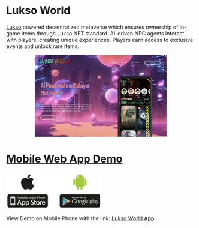 # Lukso World

[Lukso](https://lukso.network/)  powered decentralized metaverse which ensures ownership of in-game items through Lukso NFT standard. AI-driven NPC agents interact with players, creating  unique experiences. Players earn access to exclusive events and unlock rare items.

<div align="center">
<img https://github.com/Lukso-World/.github
  src="https://github.com/Lukso-World/.github/raw/main/assets/banner.png" 
  style="width:70%; height:60%;" 
/>
</div>

# [Mobile Web App Demo](https://lulu-98tz98.flutterflow.app/)

<div align="left">
<img https://github.com/Lukso-World/.github
  src="https://github.com/Lukso-World/.github/raw/main/assets/appstore.webp" 
  style="width:50%; height:25%;" 
/>
</div>

View Demo on Mobile Phone with the link: [Lukso World App](https://lulu-98tz98.flutterflow.app/) 



